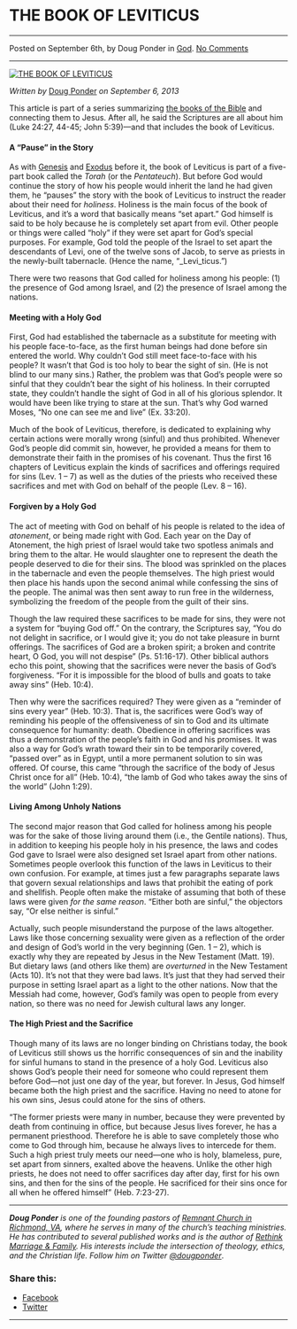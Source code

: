 THE BOOK OF LEVITICUS
=====================

* * *

Posted on September 6th, by Doug Ponder in [God](http://www.remnantresource.org/category/god/). [No Comments](http://www.remnantresource.org/the-book-of-leviticus/#respond)

* * *

[![THE BOOK OF LEVITICUS](http://www.remnantresource.org/wp-content/uploads/2013/09/Leviticus.gif)](http://www.remnantresource.org/wp-content/uploads/2013/09/Leviticus.gif)  

_Written by_ [Doug Ponder](http://www.remnantresource.org/author/doug-ponder/ "Posts by Doug Ponder") _on September 6, 2013_

This article is part of a series summarizing [the books of the Bible](http://www.remnantresource.org/tag/books-of-the-bible/) and connecting them to Jesus. After all, he said the Scriptures are all about him (Luke 24:27, 44-45; John 5:39)—and that includes the book of Leviticus.

#### A “Pause” in the Story

As with [Genesis](http://www.remnantresource.org/the-book-of-genesis/) and [Exodus](http://www.remnantresource.org/the-book-of-exodus/) before it, the book of Leviticus is part of a five-part book called the _Torah_ (or the _Pentateuch_). But before God would continue the story of how his people would inherit the land he had given them, he “pauses” the story with the book of Leviticus to instruct the reader about their need for _holiness_. Holiness is the main focus of the book of Leviticus, and it’s a word that basically means “set apart.” God himself is said to be holy because he is completely set apart from evil. Other people or things were called “holy” if they were set apart for God’s special purposes. For example, God told the people of the Israel to set apart the descendants of Levi, one of the twelve sons of Jacob, to serve as priests in the newly-built tabernacle. (Hence the name, “_Levi_ticus.”)

There were two reasons that God called for holiness among his people: (1) the presence of God among Israel, and (2) the presence of Israel among the nations.

#### Meeting with a Holy God

First, God had established the tabernacle as a substitute for meeting with his people face-to-face, as the first human beings had done before sin entered the world. Why couldn’t God still meet face-to-face with his people? It wasn’t that God is too holy to bear the sight of sin. (He is not blind to our many sins.) Rather, the problem was that God’s people were so sinful that they couldn’t bear the sight of his holiness. In their corrupted state, they couldn’t handle the sight of God in all of his glorious splendor. It would have been like trying to stare at the sun. That’s why God warned Moses, “No one can see me and live” (Ex. 33:20).

Much of the book of Leviticus, therefore, is dedicated to explaining why certain actions were morally wrong (sinful) and thus prohibited. Whenever God’s people did commit sin, however, he provided a means for them to demonstrate their faith in the promises of his covenant. Thus the first 16 chapters of Leviticus explain the kinds of sacrifices and offerings required for sins (Lev. 1 – 7) as well as the duties of the priests who received these sacrifices and met with God on behalf of the people (Lev. 8 – 16).

#### Forgiven by a Holy God

The act of meeting with God on behalf of his people is related to the idea of _atonement_, or being made right with God. Each year on the Day of Atonement, the high priest of Israel would take two spotless animals and bring them to the altar. He would slaughter one to represent the death the people deserved to die for their sins. The blood was sprinkled on the places in the tabernacle and even the people themselves. The high priest would then place his hands upon the second animal while confessing the sins of the people. The animal was then sent away to run free in the wilderness, symbolizing the freedom of the people from the guilt of their sins.

Though the law required these sacrifices to be made for sins, they were not a system for “buying God off.” On the contrary, the Scriptures say, “You do not delight in sacrifice, or I would give it; you do not take pleasure in burnt offerings. The sacrifices of God are a broken spirit; a broken and contrite heart, O God, you will not despise” (Ps. 51:16-17). Other biblical authors echo this point, showing that the sacrifices were never the basis of God’s forgiveness. “For it is impossible for the blood of bulls and goats to take away sins” (Heb. 10:4).

Then why were the sacrifices required? They were given as a “reminder of sins every year” (Heb. 10:3). That is, the sacrifices were God’s way of reminding his people of the offensiveness of sin to God and its ultimate consequence for humanity: death. Obedience in offering sacrifices was thus a demonstration of the people’s faith in God and his promises. It was also a way for God’s wrath toward their sin to be temporarily covered, “passed over” as in Egypt, until a more permanent solution to sin was offered. Of course, this came “through the sacrifice of the body of Jesus Christ once for all” (Heb. 10:4), “the lamb of God who takes away the sins of the world” (John 1:29).

#### Living Among Unholy Nations

The second major reason that God called for holiness among his people was for the sake of those living around them (i.e., the Gentile nations). Thus, in addition to keeping his people holy in his presence, the laws and codes God gave to Israel were also designed set Israel apart from other nations. Sometimes people overlook this function of the laws in Leviticus to their own confusion. For example, at times just a few paragraphs separate laws that govern sexual relationships and laws that prohibit the eating of pork and shellfish. People often make the mistake of assuming that both of these laws were given _for the same reason_. “Either both are sinful,” the objectors say, “Or else neither is sinful.”

Actually, such people misunderstand the purpose of the laws altogether. Laws like those concerning sexuality were given as a reflection of the order and design of God’s world in the very beginning (Gen. 1 – 2), which is exactly why they are repeated by Jesus in the New Testament (Matt. 19). But dietary laws (and others like them) are _overturned_ in the New Testament (Acts 10). It’s not that they were bad laws. It’s just that they had served their purpose in setting Israel apart as a light to the other nations. Now that the Messiah had come, however, God’s family was open to people from every nation, so there was no need for Jewish cultural laws any longer.

#### The High Priest and the Sacrifice

Though many of its laws are no longer binding on Christians today, the book of Leviticus still shows us the horrific consequences of sin and the inability for sinful humans to stand in the presence of a holy God. Leviticus also shows God’s people their need for someone who could represent them before God—not just one day of the year, but forever. In Jesus, God himself became both the high priest and the sacrifice. Having no need to atone for his own sins, Jesus could atone for the sins of others.

“The former priests were many in number, because they were prevented by death from continuing in office, but because Jesus lives forever, he has a permanent priesthood. Therefore he is able to save completely those who come to God through him, because he always lives to intercede for them. Such a high priest truly meets our need—one who is holy, blameless, pure, set apart from sinners, exalted above the heavens. Unlike the other high priests, he does not need to offer sacrifices day after day, first for his own sins, and then for the sins of the people. He sacrificed for their sins once for all when he offered himself” (Heb. 7:23-27).

* * *

_**Doug Ponder** is one of the founding pastors of [Remnant Church in Richmond, VA](http://www.remnantrichmond.org/), where he serves in many of the church’s teaching ministries. He has contributed to several published works and is the author of [Rethink Marriage & Family](http://www.remnantrichmond.org/mediafiles/uploaded/r/0e1604567_rethink-marriage-and-family-ebook.pdf). His interests include the intersection of theology, ethics, and the Christian life. Follow him on Twitter [@dougponder](https://twitter.com/dougponder)_.

### Share this:

*   [Facebook](http://www.remnantresource.org/the-book-of-leviticus/?share=facebook "Click to share on Facebook")
*   [Twitter](http://www.remnantresource.org/the-book-of-leviticus/?share=twitter "Click to share on Twitter")

  

* * *
